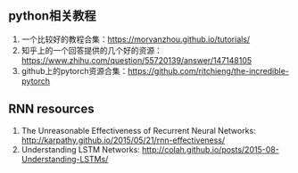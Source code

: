 python相关教程
--------
1. 一个比较好的教程合集：https://morvanzhou.github.io/tutorials/
2. 知乎上的一个回答提供的几个好的资源：https://www.zhihu.com/question/55720139/answer/147148105
3. github上的pytorch资源合集：https://github.com/ritchieng/the-incredible-pytorch

 RNN resources
----
1. The Unreasonable Effectiveness of Recurrent Neural Networks: http://karpathy.github.io/2015/05/21/rnn-effectiveness/
2. Understanding LSTM Networks: http://colah.github.io/posts/2015-08-Understanding-LSTMs/